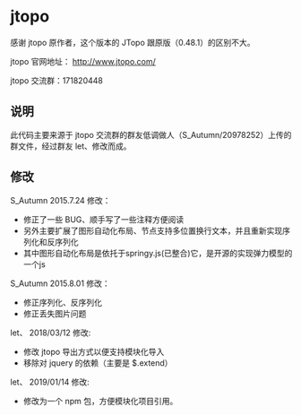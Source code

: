 # jtopo 

感谢 jtopo 原作者，这个版本的 JTopo 跟原版（0.48.1）的区别不大。

jtopo 官网地址： http://www.jtopo.com/

jtopo 交流群：171820448

## 说明

此代码主要来源于 jtopo 交流群的群友低调做人（S_Autumn/20978252）上传的群文件，经过群友 let、修改而成。

## 修改

S_Autumn 2015.7.24 修改：

- 修正了一些 BUG、顺手写了一些注释方便阅读
- 另外主要扩展了图形自动化布局、节点支持多位置换行文本，并且重新实现序列化和反序列化
- 其中图形自动化布局是依托于springy.js(已整合)它，是开源的实现弹力模型的一个js

S_Autumn 2015.8.01 修改：

- 修正序列化、反序列化  
- 修正丢失图片问题
			

let、 2018/03/12 修改:

- 修改 jtopo 导出方式以便支持模块化导入
- 移除对 jquery 的依赖（主要是 $.extend）


let、 2019/01/14 修改:

- 修改为一个 npm 包，方便模块化项目引用。